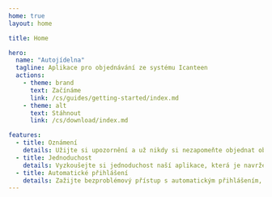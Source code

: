 ```yaml
---
home: true
layout: home

title: Home

hero:
  name: "Autojídelna"
  tagline: Aplikace pro objednávání ze systému Icanteen
  actions:
    - theme: brand
      text: Začínáme
      link: /cs/guides/getting-started/index.md
    - theme: alt
      text: Stáhnout
      link: /cs/download/index.md

features:
  - title: Oznámení
    details: Užijte si upozornění a už nikdy si nezapomeňte objednat oběd!
  - title: Jednoduchost
    details: Vyzkoušejte si jednoduchost naší aplikace, která je navržena pro snadnou navigaci a bezproblémovou interakci s uživatelem.
  - title: Automatické přihlášení
    details: Zažijte bezproblémový přístup s automatickým přihlášením, díky kterému bude vaše cesta do naší aplikace rychlá a bezpečná.
---
```

